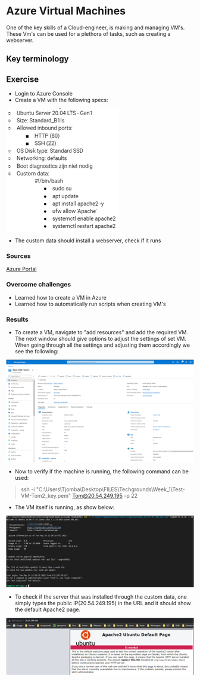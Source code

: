 # Azure Virtual Machines
One of the key skills of a Cloud-engineer, is making and managing VM's. These Vm's can be used for a plethora of tasks, such as creating a webserver.

## Key terminology

## Exercise
- Login to Azure Console
- Create a VM with the following specs:

![Specs](../00_includes/05_Azure/AZU-06/SS_VM_Requirements.png)
- The custom data should install a webserver, check if it runs

### Sources
[Azure Portal](https://portal.azure.com/)

### Overcome challenges
- Learned how to create a VM in Azure
- Learned how to automatically run scripts when creating VM's

### Results
- To create a VM, navigate to "add resources" and add the required VM. The next window should give options to adjust the settings of set VM. When going through all the settings and adjusting them accordingly we see the following:

![VM created](../00_includes/05_Azure/AZU-06/SS_VM_Created.png)

- Now to verify if the machine is running, the following command can be used:
> ssh -i "C:\Users\Tjomba\Desktop\FILES\Techgrounds\Week_1\Test-VM-Tom2_key.pem" Tom@20.54.249.195 -p 22
- The VM itself is running, as show below:

![VM Running](../00_includes/05_Azure/AZU-06/SS_VM_Running.png)

- To check if the server that was installed through the custom data, one simply types the public IP(20.54.249.195) in the URL and it should show the default Apache2 page.

![Apache2](../00_includes/05_Azure/AZU-06/SS_Apache2.png)
